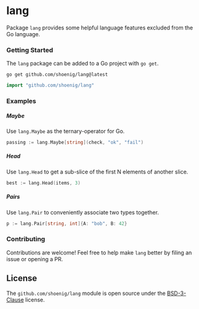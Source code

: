 # lang

Package `lang` provides some helpful language features excluded from the Go language.

### Getting Started

The `lang` package can be added to a Go project with `go get`.

```shell
go get github.com/shoenig/lang@latest
```

```go
import "github.com/shoenig/lang"
```

### Examples

##### Maybe

Use `lang.Maybe` as the ternary-operator for Go.

```go
passing := lang.Maybe[string](check, "ok", "fail")
```

##### Head

Use `lang.Head` to get a sub-slice of the first N elements of another slice.

```go
best := lang.Head(items, 3)
```

##### Pairs

Use `lang.Pair` to conveniently associate two types together.

```go
p := lang.Pair[string, int]{A: "bob", B: 42}
```

### Contributing

Contributions are welcome! Feel free to help make `lang` better by filing an
issue or opening a PR.

## License

The `github.com/shoenig/lang` module is open source under the [BSD-3-Clause](LICENSE) license.
